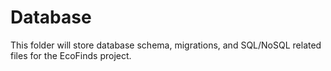 # Database
This folder will store database schema, migrations, and SQL/NoSQL related files for the EcoFinds project.
